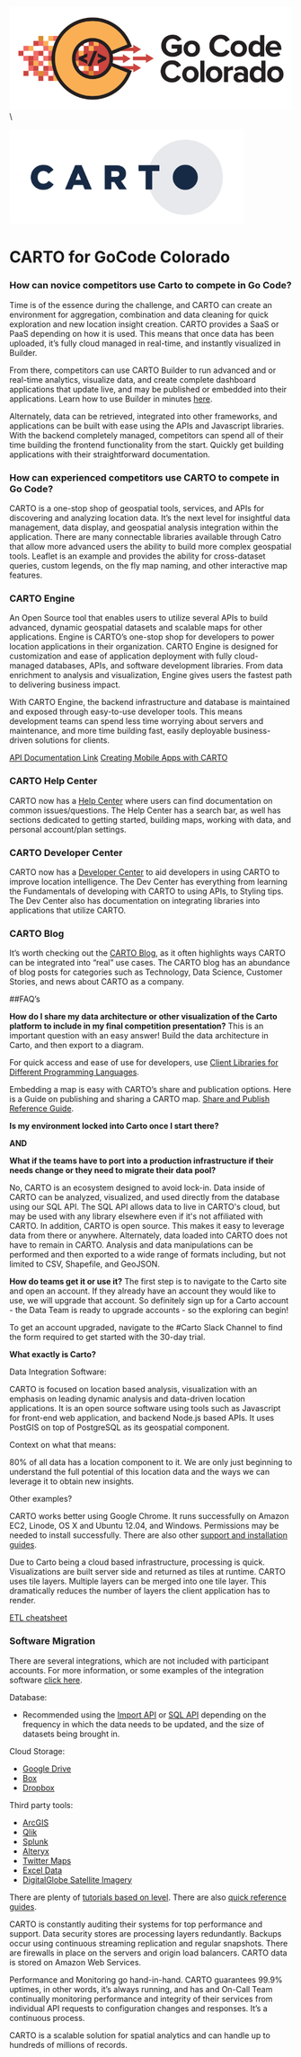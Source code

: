 ![gcc_logo_2020](https://github.com/GoCodeColorado/GoCodeColorado-kbase-public/blob/master/Images/GC20_Logo_Condensed_transp%20-%20Copy.png)\

![carto_1](./images/carto_1.png)

# CARTO for GoCode Colorado

### How can novice competitors use Carto to compete in Go Code?

Time is of the essence during the challenge, and CARTO can create an environment for aggregation, combination and data cleaning for quick exploration and new location insight creation. CARTO provides a SaaS or PaaS depending on how it is used. This means that once data has been uploaded, it’s fully cloud managed in real-time, and instantly visualized in Builder.

From there, competitors can use CARTO Builder to run advanced and or real-time analytics,  visualize data, and create complete dashboard applications that update live, and may be published or embedded into their applications. Learn how to use Builder in minutes [here](https://carto.com/help/tutorials/your-account/).

Alternately, data can be retrieved, integrated into other frameworks, and applications can be built with ease using the APIs and Javascript libraries. With the backend completely managed, competitors can spend all of their time building the frontend functionality from the start. Quickly get building applications with their straightforward documentation.

### How can experienced competitors use CARTO to compete in Go Code?

CARTO is a one-stop shop of geospatial tools, services, and APIs for discovering and analyzing location data. It’s the next level for insightful data management, data display, and geospatial  analysis integration within the application. There are many connectable libraries available through Catro that allow more advanced users the ability to build more complex geospatial tools. Leaflet is an example and provides the ability for cross-dataset queries, custom legends,  on the fly map naming, and other interactive map features.    

### CARTO Engine

An Open Source tool that enables users to utilize several APIs to build advanced, dynamic geospatial datasets and scalable maps for other applications. Engine is CARTO’s one-stop shop for developers to power location applications in their organization. CARTO Engine is designed for customization and ease of application deployment with fully cloud-managed databases, APIs, and software development libraries. From data enrichment to analysis and visualization, Engine gives users the fastest path to delivering business impact.

With CARTO Engine, the backend infrastructure and database is maintained and exposed through easy-to-use developer tools. This means development teams can spend less time worrying about servers and maintenance, and more time building fast, easily deployable business-driven solutions for clients.

[API Documentation Link](https://carto.com/help/)
[Creating Mobile Apps with CARTO](https://carto.com/engine/mobile/)

### CARTO Help Center

CARTO now has a [Help Center](https://carto.com/help) where users can find documentation on common issues/questions. The Help Center has a search bar, as well has sections dedicated to getting started, building maps, working with data, and personal account/plan settings.

### CARTO Developer Center

CARTO now has a [Developer Center](https://carto.com/developers) to aid developers in using CARTO to improve location intelligence. The Dev Center has everything from learning the Fundamentals of developing with CARTO to using APIs, to Styling tips. The Dev Center also has documentation on integrating libraries into applications that utilize CARTO.

### CARTO Blog

It’s worth checking out the [CARTO Blog](https://carto.com/blog/), as it often highlights ways CARTO can be integrated into “real” use cases. The CARTO blog has an abundance of blog posts for categories such as Technology, Data Science, Customer Stories, and news about CARTO as a company.

##FAQ’s

**How do I share my data architecture or other visualization of the Carto platform to include in my final competition presentation?**
This is an important question with an easy answer! Build the data architecture in Carto, and then export to a diagram.

For quick access and ease of use for developers, use [Client Libraries for Different Programming Languages](https://carto.com/developers/sql-api/).

Embedding a map is easy with CARTO’s share and publication options. Here is a Guide on publishing and sharing a CARTO map. [Share and Publish Reference Guide](https://carto.com/help/tutorials/publishing-and-sharing-maps/).    

**Is my environment locked into Carto once I start there?**

**AND**

**What if the teams have to port into a production infrastructure if their needs change or they need to migrate their data pool?**

No, CARTO is an ecosystem designed to avoid lock-in. Data inside of CARTO can be analyzed, visualized, and used directly from the database using our SQL API. The SQL API allows data to live in CARTO's cloud, but may be used with any library elsewhere even if it's not affiliated with CARTO. In addition, CARTO is open source. This makes it easy to leverage data from there or anywhere. Alternately, data loaded into CARTO does not have to remain in CARTO. Analysis and data manipulations can be performed and then exported to a wide range of formats including, but not limited to CSV, Shapefile, and GeoJSON.


**How do teams get it or use it?**
The first step is to navigate to the Carto site and open an account. If they already have an account they would like to use, we will upgrade that account. So definitely sign up for a Carto account - the Data Team is ready to upgrade accounts - so the exploring can begin!

To get an account upgraded, navigate to the #Carto Slack Channel to find the form required to get started with the 30-day trial.

**What exactly is Carto?**

Data Integration Software:

CARTO is focused on location based analysis, visualization with an emphasis on leading dynamic analysis and data-driven location applications. It is an open source software using tools such as Javascript for front-end web application, and backend Node.js based APIs. It uses PostGIS on top of PostgreSQL as its geospatial component.

Context on what that means:

80% of all data has a location component to it. We are only just beginning to understand the full potential of this location data and the ways we can leverage it to obtain new insights.

Other examples?

CARTO works better using Google Chrome. It runs successfully on Amazon EC2, Linode, OS X and Ubuntu 12.04, and Windows. Permissions may be needed to install successfully. There are also other [support and installation guides](https://cartodb.readthedocs.io/en/latest/install.html).

Due to Carto being a cloud based infrastructure, processing is quick. Visualizations are built server side and returned as tiles at runtime. CARTO uses tile layers. Multiple layers can be merged into one tile layer. This dramatically reduces the number of layers the client application has to render.

[ETL cheatsheet](https://github.com/CartoDB/carto-etl)

### Software Migration
There are several integrations, which are not included with participant accounts. For more information, or some examples of the integration software [click here](https://carto.com/integrations/).

Database:

  - Recommended using the [Import API](https://carto.com/developers/import-api/) or [SQL API](https://carto.com/developers/sql-api/) depending on the frequency in which the data needs to be updated, and the size of datasets being brought in.

Cloud Storage:

- [Google Drive](https://carto.com/integrations/google-drive/)
- [Box](https://carto.com/integrations/box/)
- [Dropbox](https://carto.com/integrations/dropbox/)

Third party tools:

- [ArcGIS](https://carto.com/integrations/arcgis/)
- [Qlik](https://carto.com/integrations/qlik/)
- [Splunk](https://carto.com/integrations/splunk/)
- [Alteryx](https://carto.com/integrations/alteryx/)
- [Twitter Maps](https://carto.com/integrations/twitter-maps/)
- [Excel Data](https://carto.com/integrations/excel/)
- [DigitalGlobe Satellite Imagery](https://carto.com/integrations/satellite-imagery/)

There are plenty of [tutorials based on level](https://carto.com/help/). There are also [quick reference guides](https://carto.com/help/tutorials/your-account/).

CARTO is constantly auditing their systems for top performance and support. Data security stores are processing layers redundantly. Backups occur using continuous streaming replication and regular snapshots. There are firewalls in place on the servers and origin load balancers. CARTO data is stored on Amazon Web Services.

Performance and Monitoring go hand-in-hand. CARTO guarantees 99.9% uptimes, in other words, it’s always running, and has and On-Call Team continually monitoring performance and integrity of their services from individual API requests to configuration changes and responses. It’s a continuous process.

CARTO is a scalable solution for spatial analytics and can handle up to hundreds of millions of records.

